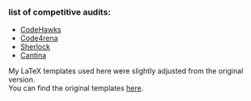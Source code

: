 ### list of competitive audits:

- [CodeHawks](https://codehawks.cyfrin.io/)
- [Code4rena](https://code4rena.com/)
- [Sherlock](https://audits.sherlock.xyz/contests)
- [Cantina](https://cantina.xyz/)

My LaTeX templates used here were slightly adjusted from the original version.  
You can find the original templates [here](https://github.com/Cyfrin/audit-report-templating).
